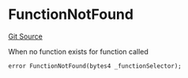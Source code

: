 # FunctionNotFound
[Git Source](https://github.com/thrackle-io/tron/blob/cc8b8345c329b2556fa21578401d762291784e46/src/client/token/handler/diamond/HandlerDiamond.sol)

When no function exists for function called


```solidity
error FunctionNotFound(bytes4 _functionSelector);
```

